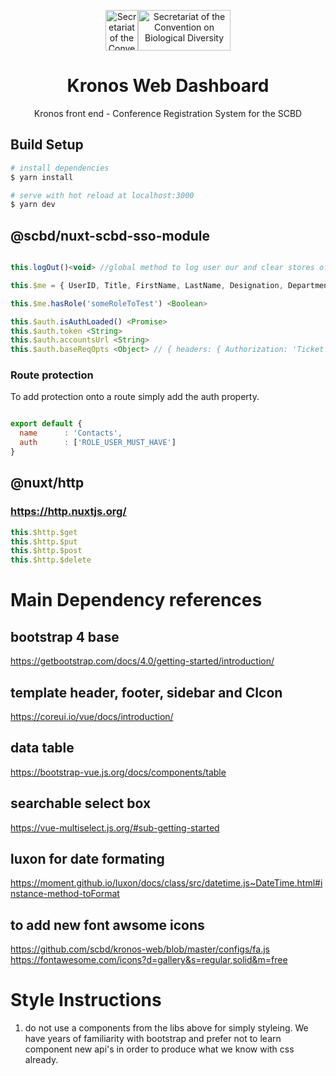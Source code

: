 <p align="center"><img width="52px" height="65px" src="https://www.cbd.int/styles/ui/templates/cbd2011/images/logo-cbd-leaf-line.gif" alt="Secretariat of the Convention on Biological Diversity"><img width="148x" height="65px" src="https://www.cbd.int/styles/ui/templates/cbd2011/images/logo-cbd-text-en.gif" alt="Secretariat of the Convention on Biological Diversity"></p>
<h1 align="center">Kronos Web Dashboard</h1>

<p align="center">

</p>

<p align="center"> Kronos front end - Conference Registration System for the SCBD</p>

[logo]:https://www.cbd.int/styles/ui/templates/cbd2011/images/logo-cbd-leaf-line.gif
[logoText]:https://www.cbd.int/styles/ui/templates/cbd2011/images/logo-cbd-text-en.gif


## Build Setup

``` bash
# install dependencies
$ yarn install

# serve with hot reload at localhost:3000
$ yarn dev

```

## @scbd/nuxt-scbd-sso-module
``` js

this.logOut()<void> //global method to log user our and clear stores of data.

this.$me = { UserID, Title, FirstName, LastName, Designation, Department, Organization, Address, Address2, City, State, Country, Zip, Phone, Fax, Email, EmailsCc, Government, UserGroup, TimeZoneID, IsEmailVerified, UserGroups, isAdmin, isStaff, isGov}

this.$me.hasRole('someRoleToTest') <Boolean>

this.$auth.isAuthLoaded() <Promise>
this.$auth.token <String>
this.$auth.accountsUrl <String>
this.$auth.baseReqOpts <Object> // { headers: { Authorization: 'Ticket AKJSHDAHSKHDASKDAJKHSD....' }}

```
### Route protection
To add protection onto a route simply add the auth property.

``` js

export default {
  name      : 'Contacts',
  auth      : ['ROLE_USER_MUST_HAVE']
}

```

## @nuxt/http
### https://http.nuxtjs.org/
``` js
this.$http.$get
this.$http.$put
this.$http.$post
this.$http.$delete
```

# Main Dependency references

## bootstrap 4 base
  https://getbootstrap.com/docs/4.0/getting-started/introduction/

## template header, footer, sidebar and CIcon
  https://coreui.io/vue/docs/introduction/ 

## data table
 https://bootstrap-vue.js.org/docs/components/table

## searchable select box
  https://vue-multiselect.js.org/#sub-getting-started

## luxon for date formating
  https://moment.github.io/luxon/docs/class/src/datetime.js~DateTime.html#instance-method-toFormat

## to add new font awsome icons
https://github.com/scbd/kronos-web/blob/master/configs/fa.js
https://fontawesome.com/icons?d=gallery&s=regular,solid&m=free


# Style Instructions

1. do not use a components from the libs above for simply styleing.  We have years of familiarity with bootstrap and prefer not to learn component new api's in order to produce what we know with css already.

